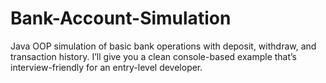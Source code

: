 # Bank-Account-Simulation
Java OOP simulation of basic bank operations with deposit, withdraw, and transaction history. I’ll give you a clean console-based example that’s interview-friendly for an entry-level developer.
